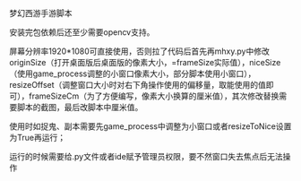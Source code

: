 梦幻西游手游脚本

安装完包依赖后还至少需要opencv支持。

屏幕分辨率1920*1080可直接使用，否则拉了代码后首先再mhxy.py中修改originSize（打开桌面版后桌面版的像素大小，=frameSize实际值），niceSize（使用game_process调整的小窗口像素大小，部分脚本使用小窗口），resizeOffset（调整窗口大小时对右下角操作使用的偏移量，取能使用的值即可），frameSizeCm（为了方便编写，像素大小换算的厘米值），其次修改替换需要脚本的截图，最后改脚本中厘米值。

使用时如捉鬼、副本需要先game_process中调整为小窗口或者resizeToNice设置为True再运行；

运行的时候需要给.py文件或者ide赋予管理员权限，要不然窗口失去焦点后无法操作
